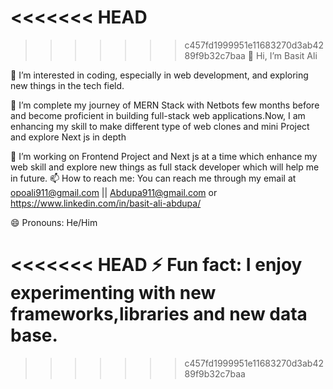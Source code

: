 <<<<<<< HEAD
=======

>>>>>>> c457fd1999951e11683270d3ab4289f9b32c7baa
👋 Hi, I’m Basit Ali

👀 I’m interested in coding, especially in web development, and exploring new things in the tech field.

🌱 I’m complete my journey of MERN Stack with Netbots few months before and become proficient in building full-stack web applications.Now, I am enhancing my skill to make different type of web clones and mini Project and explore Next js in depth

💞️ I’m working on Frontend Project and Next js at a time which enhance my web skill and explore new things as full stack developer which will help me in future.
📫 How to reach me: You can reach me through my email at opoali911@gmail.com || Abdupa911@gmail.com or https://www.linkedin.com/in/basit-ali-abdupa/

😄 Pronouns: He/Him

<<<<<<< HEAD
⚡ Fun fact: I enjoy experimenting with new frameworks,libraries and new data base.
=======

>>>>>>> c457fd1999951e11683270d3ab4289f9b32c7baa
